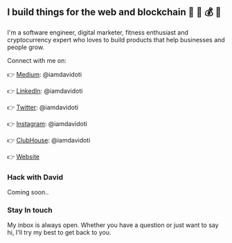 
## I build things for the web and blockchain 🌱 🏅 💰 💪

I'm a software engineer, digital marketer, fitness enthusiast  and
cryptocurrency expert who loves to build products that help businesses and people grow.

Connect with me on:

👉 [Medium](https://medium.com/@iamdavidoti): @iamdavidoti

👉 [LinkedIn](https://www.linkedin.com/in/iamdavidoti/): @iamdavidoti

👉 [Twitter](https://twitter.com/iamdavidoti): @iamdavidoti

👉 [Instagram](https://instagram.com/iamdavidoti): @iamdavidoti

👉 [ClubHouse](https://www.clubhouse.com/@iamdavidoti?utm_source=clubhouse&utm_medium=share_profile&utm_campaign=F0ZH5INopcGWomDEp3G5UA-35096): @iamdavidoti

👉 [Website](https://davidoti.com)

### Hack with David

Coming soon..

### Stay In touch

My inbox is always open. Whether you have a question or just want to say hi, I'll try my best to get back to you.

